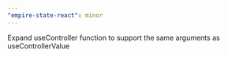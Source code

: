 ```yaml
---
"empire-state-react": minor
---
```


Expand useController function to support the same arguments as useControllerValue
